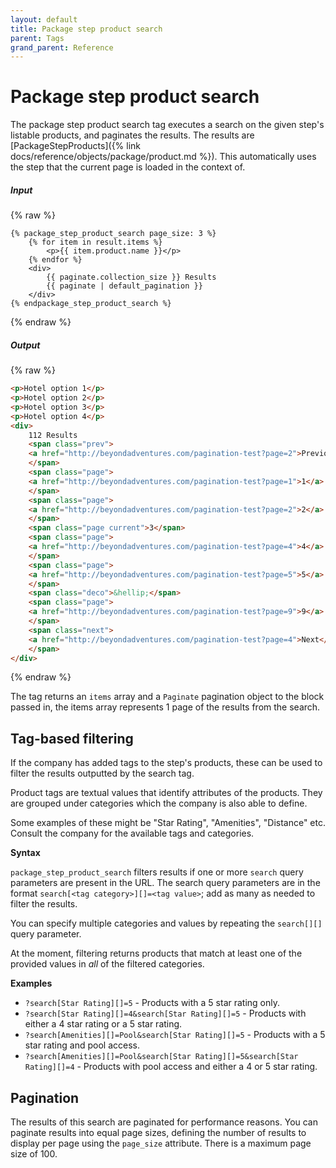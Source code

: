 ```yaml
---
layout: default
title: Package step product search
parent: Tags
grand_parent: Reference
---
```


# Package step product search

The package step product search tag executes a search on the given step's listable products, and paginates the results. The results are [PackageStepProducts]({% link docs/reference/objects/package/product.md %}). This automatically uses the step that the current page is loaded in the context of.

##### Input
{% raw %}
```liquid
{% package_step_product_search page_size: 3 %}
    {% for item in result.items %}
        <p>{{ item.product.name }}</p>
    {% endfor %}
    <div>
        {{ paginate.collection_size }} Results
        {{ paginate | default_pagination }}
    </div>
{% endpackage_step_product_search %}
```
{% endraw %}

##### Output
{% raw %}
```html
<p>Hotel option 1</p>
<p>Hotel option 2</p>
<p>Hotel option 3</p>
<p>Hotel option 4</p>
<div>
    112 Results
    <span class="prev">
    <a href="http://beyondadventures.com/pagination-test?page=2">Previous</a>
    </span>
    <span class="page">
    <a href="http://beyondadventures.com/pagination-test?page=1">1</a>
    </span>
    <span class="page">
    <a href="http://beyondadventures.com/pagination-test?page=2">2</a>
    </span>
    <span class="page current">3</span>
    <span class="page">
    <a href="http://beyondadventures.com/pagination-test?page=4">4</a>
    </span>
    <span class="page">
    <a href="http://beyondadventures.com/pagination-test?page=5">5</a>
    </span>
    <span class="deco">&hellip;</span>
    <span class="page">
    <a href="http://beyondadventures.com/pagination-test?page=9">9</a>
    </span>
    <span class="next">
    <a href="http://beyondadventures.com/pagination-test?page=4">Next</a>
    </span>
</div>
```
{% endraw %}

The tag returns an `items` array and a `Paginate` pagination object to the block passed in, the items array represents 1 page of the results from the search.

## Tag-based filtering

If the company has added tags to the step's products, these can be used to filter the results outputted by the search tag.

Product tags are textual values that identify attributes of the products. They are grouped under categories which the company is also able to define.

Some examples of these might be "Star Rating", "Amenities", "Distance" etc. Consult the company for the available tags and categories.

**Syntax**

`package_step_product_search` filters results if one or more `search` query parameters are present in the URL. The search query parameters are in the format `search[<tag category>][]=<tag value>`; add as many as needed to filter the results.

You can specify multiple categories and values by repeating the `search[][]` query parameter.

At the moment, filtering returns products that match at least one of the provided values in _all_ of the filtered categories.

**Examples**

- `?search[Star Rating][]=5` - Products with a 5 star rating only.
- `?search[Star Rating][]=4&search[Star Rating][]=5` - Products with either a 4 star rating or a 5 star rating.
- `?search[Amenities][]=Pool&search[Star Rating][]=5` - Products with a 5 star rating and pool access.
- `?search[Amenities][]=Pool&search[Star Rating][]=5&search[Star Rating][]=4` - Products with pool access and either a 4 or 5 star rating.

## Pagination

The results of this search are paginated for performance reasons.
You can paginate results into equal page sizes, defining the number of results to display per page using the `page_size` attribute. There is a maximum page size of 100.
